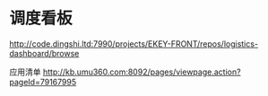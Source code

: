 # 调度看板
http://code.dingshi.ltd:7990/projects/EKEY-FRONT/repos/logistics-dashboard/browse

应用清单
http://kb.umu360.com:8092/pages/viewpage.action?pageId=79167995